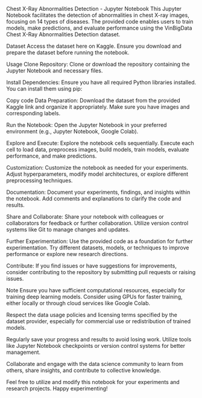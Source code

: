 Chest X-Ray Abnormalities Detection - Jupyter Notebook
This Jupyter Notebook facilitates the detection of abnormalities in chest X-ray images, focusing on 14 types of diseases. The provided code enables users to train models, make predictions, and evaluate performance using the VinBigData Chest X-Ray Abnormalities Detection dataset.

Dataset
Access the dataset here on Kaggle. Ensure you download and prepare the dataset before running the notebook.

Usage
Clone Repository: Clone or download the repository containing the Jupyter Notebook and necessary files.

Install Dependencies: Ensure you have all required Python libraries installed. You can install them using pip:

Copy code
Data Preparation: Download the dataset from the provided Kaggle link and organize it appropriately. Make sure you have images and corresponding labels.

Run the Notebook: Open the Jupyter Notebook in your preferred environment (e.g., Jupyter Notebook, Google Colab).

Explore and Execute: Explore the notebook cells sequentially. Execute each cell to load data, preprocess images, build models, train models, evaluate performance, and make predictions.

Customization: Customize the notebook as needed for your experiments. Adjust hyperparameters, modify model architectures, or explore different preprocessing techniques.

Documentation: Document your experiments, findings, and insights within the notebook. Add comments and explanations to clarify the code and results.

Share and Collaborate: Share your notebook with colleagues or collaborators for feedback or further collaboration. Utilize version control systems like Git to manage changes and updates.

Further Experimentation: Use the provided code as a foundation for further experimentation. Try different datasets, models, or techniques to improve performance or explore new research directions.

Contribute: If you find issues or have suggestions for improvements, consider contributing to the repository by submitting pull requests or raising issues.

Note
Ensure you have sufficient computational resources, especially for training deep learning models. Consider using GPUs for faster training, either locally or through cloud services like Google Colab.

Respect the data usage policies and licensing terms specified by the dataset provider, especially for commercial use or redistribution of trained models.

Regularly save your progress and results to avoid losing work. Utilize tools like Jupyter Notebook checkpoints or version control systems for better management.

Collaborate and engage with the data science community to learn from others, share insights, and contribute to collective knowledge.

Feel free to utilize and modify this notebook for your experiments and research projects. Happy experimenting!
